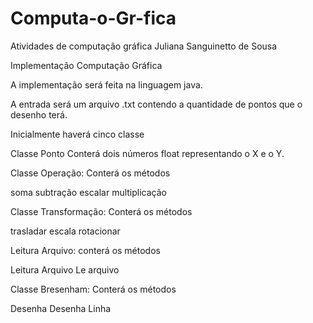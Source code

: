 # Computa-o-Gr-fica
Atividades de computação gráfica
Juliana Sanguinetto de Sousa

Implementação Computação Gráfica

A implementação será feita na linguagem java.

A entrada será um arquivo .txt contendo a quantidade de pontos que o desenho terá.

Inicialmente haverá cinco classe 

Classe Ponto
Conterá dois números float representando o X e o Y.

Classe Operação:
Conterá os métodos

soma
subtração
escalar
multiplicação

Classe Transformação:
Conterá os métodos

trasladar
escala
rotacionar

Leitura Arquivo:
conterá os métodos

Leitura Arquivo
Le arquivo

Classe Bresenham:
Conterá os métodos

Desenha
Desenha Linha


 



